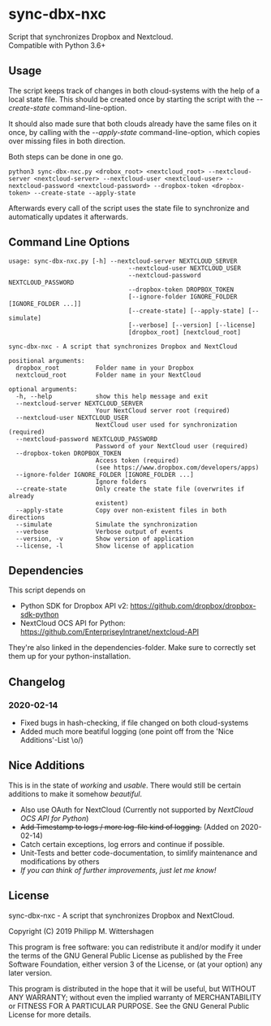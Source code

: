 # sync-dbx-nxc

Script that synchronizes Dropbox and Nextcloud.  
Compatible with Python 3.6+

## Usage

The script keeps track of changes in both cloud-systems with the help
of a local state file. This should be created once by starting the
script with the *--create-state* command-line-option.

It should also made sure that both clouds already have the same files 
on it once, by calling with the *--apply-state* command-line-option,
which copies over missing files in both direction.

Both steps can be done in one go.

```
python3 sync-dbx-nxc.py <drobox_root> <nextcloud_root> --nextcloud-server <nextcloud-server> --nextcloud-user <nextcloud-user> --nextcloud-password <nextcloud-password> --dropbox-token <dropbox-token> --create-state --apply-state
```

Afterwards every call of the script uses the state file to synchronize
and automatically updates it afterwards.

## Command Line Options

```
usage: sync-dbx-nxc.py [-h] --nextcloud-server NEXTCLOUD_SERVER
                                 --nextcloud-user NEXTCLOUD_USER
                                 --nextcloud-password NEXTCLOUD_PASSWORD
                                 --dropbox-token DROPBOX_TOKEN
                                 [--ignore-folder IGNORE_FOLDER [IGNORE_FOLDER ...]]
                                 [--create-state] [--apply-state] [--simulate]
                                 [--verbose] [--version] [--license]
                                 [dropbox_root] [nextcloud_root]

sync-dbx-nxc - A script that synchronizes Dropbox and NextCloud

positional arguments:
  dropbox_root          Folder name in your Dropbox
  nextcloud_root        Folder name in your NextCloud

optional arguments:
  -h, --help            show this help message and exit
  --nextcloud-server NEXTCLOUD_SERVER
                        Your NextCloud server root (required)
  --nextcloud-user NEXTCLOUD_USER
                        NextCloud user used for synchronization (required)
  --nextcloud-password NEXTCLOUD_PASSWORD
                        Password of your NextCloud user (required)
  --dropbox-token DROPBOX_TOKEN
                        Access token (required)
                        (see https://www.dropbox.com/developers/apps)
  --ignore-folder IGNORE_FOLDER [IGNORE_FOLDER ...]
                        Ignore folders
  --create-state        Only create the state file (overwrites if already
                        existent)
  --apply-state         Copy over non-existent files in both directions
  --simulate            Simulate the synchronization
  --verbose             Verbose output of events
  --version, -v         Show version of application
  --license, -l         Show license of application
```

## Dependencies

This script depends on
- Python SDK for Dropbox API v2: https://github.com/dropbox/dropbox-sdk-python
- NextCloud OCS API for Python: https://github.com/EnterpriseyIntranet/nextcloud-API

They're also linked in the dependencies-folder. Make sure to correctly set them up for your python-installation.

## Changelog

### 2020-02-14
- Fixed bugs in hash-checking, if file changed on both cloud-systems
- Added much more beatiful logging (one point off from the 'Nice Additions'-List \o/)

## Nice Additions

This is in the state of *working* and *usable*. There would still be certain additions to make it somehow *beautiful*.
- Also use OAuth for NextCloud (Currently not supported by *NextCloud OCS API for Python*)
- ~~Add Timestamp to logs / more log-file kind of logging.~~ (Added on 2020-02-14)
- Catch certain exceptions, log errors and continue if possible.
- Unit-Tests and better code-documentation, to simlify maintenance and modifications by others
- *If you can think of further improvements, just let me know!*

## License

sync-dbx-nxc - A script that synchronizes Dropbox and NextCloud.

Copyright (C) 2019  Philipp M. Wittershagen

This program is free software: you can redistribute it and/or modify
it under the terms of the GNU General Public License as published by
the Free Software Foundation, either version 3 of the License, or
(at your option) any later version.

This program is distributed in the hope that it will be useful,
but WITHOUT ANY WARRANTY; without even the implied warranty of
MERCHANTABILITY or FITNESS FOR A PARTICULAR PURPOSE.  See the
GNU General Public License for more details.

